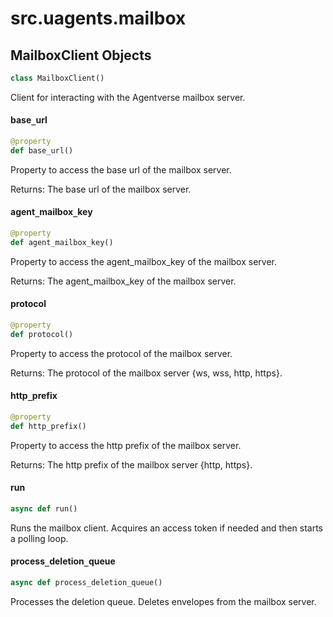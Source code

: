 <a id="src.uagents.mailbox"></a>

# src.uagents.mailbox

<a id="src.uagents.mailbox.MailboxClient"></a>

## MailboxClient Objects

```python
class MailboxClient()
```

Client for interacting with the Agentverse mailbox server.

<a id="src.uagents.mailbox.MailboxClient.base_url"></a>

#### base`_`url

```python
@property
def base_url()
```

Property to access the base url of the mailbox server.

Returns: The base url of the mailbox server.

<a id="src.uagents.mailbox.MailboxClient.agent_mailbox_key"></a>

#### agent`_`mailbox`_`key

```python
@property
def agent_mailbox_key()
```

Property to access the agent_mailbox_key of the mailbox server.

Returns: The agent_mailbox_key of the mailbox server.

<a id="src.uagents.mailbox.MailboxClient.protocol"></a>

#### protocol

```python
@property
def protocol()
```

Property to access the protocol of the mailbox server.

Returns: The protocol of the mailbox server {ws, wss, http, https}.

<a id="src.uagents.mailbox.MailboxClient.http_prefix"></a>

#### http`_`prefix

```python
@property
def http_prefix()
```

Property to access the http prefix of the mailbox server.

Returns: The http prefix of the mailbox server {http, https}.

<a id="src.uagents.mailbox.MailboxClient.run"></a>

#### run

```python
async def run()
```

Runs the mailbox client. Acquires an access token if needed and then starts a polling loop.

<a id="src.uagents.mailbox.MailboxClient.process_deletion_queue"></a>

#### process`_`deletion`_`queue

```python
async def process_deletion_queue()
```

Processes the deletion queue. Deletes envelopes from the mailbox server.

